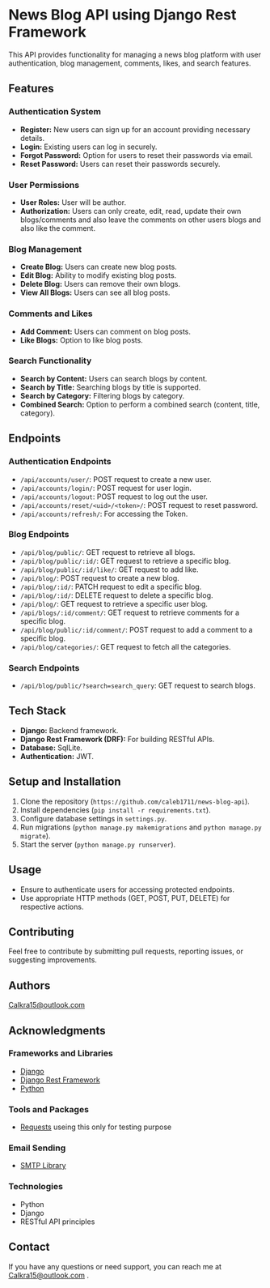 # News Blog API using Django Rest Framework

This API provides functionality for managing a news blog platform with user authentication, blog management, comments, likes, and search features.

## Features

### Authentication System

- **Register:** New users can sign up for an account providing necessary details.
- **Login:** Existing users can log in securely.
- **Forgot Password:** Option for users to reset their passwords via email.
- **Reset Password:** Users can reset their passwords securely.

### User Permissions

- **User Roles:** User will be author.
- **Authorization:** Users can only create, edit, read, update their own blogs/comments and also leave the comments on other users blogs and also like the comment.

### Blog Management

- **Create Blog:** Users can create new blog posts.
- **Edit Blog:** Ability to modify existing blog posts.
- **Delete Blog:** Users can remove their own blogs.
- **View All Blogs:** Users can see all blog posts.

### Comments and Likes

- **Add Comment:** Users can comment on blog posts.
- **Like Blogs:** Option to like blog posts.

### Search Functionality

- **Search by Content:** Users can search blogs by content.
- **Search by Title:** Searching blogs by title is supported.
- **Search by Category:** Filtering blogs by category.
- **Combined Search:** Option to perform a combined search (content, title, category).

## Endpoints

### Authentication Endpoints

- `/api/accounts/user/`: POST request to create a new user.
- `/api/accounts/login/`: POST request for user login.
- `/api/accounts/logout`: POST request to log out the user.
- `/api/accounts/reset/<uid>/<token>/`: POST request to reset password.
- `/api/accounts/refresh/`: For accessing the Token.


### Blog Endpoints

- `/api/blog/public/`: GET request to retrieve all blogs.
- `/api/blog/public/:id/`: GET request to retrieve a specific blog.
- `/api/blog/public/:id/like/`: GET request to add like.
- `/api/blog/`: POST request to create a new blog.
- `/api/blog/:id/`: PATCH request to edit a specific blog.
- `/api/blog/:id/`: DELETE request to delete a specific blog.
- `/api/blog/`: GET request to retrieve a specific user blog.
- `/api/blogs/:id/comment/`: GET request to retrieve comments for a specific blog.
- `/api/blog/public/:id/comment/`: POST request to add a comment to a specific blog.
- `/api/blog/categories/`: GET request to fetch all the categories.


### Search Endpoints

- `/api/blog/public/?search=search_query`: GET request to search blogs.

## Tech Stack

- **Django:** Backend framework.
- **Django Rest Framework (DRF):** For building RESTful APIs.
- **Database:**  SqlLite.
- **Authentication:** JWT.

## Setup and Installation

1. Clone the repository (`https://github.com/caleb1711/news-blog-api`).
2. Install dependencies (`pip install -r requirements.txt`).
3. Configure database settings in `settings.py`.
4. Run migrations (`python manage.py makemigrations` and `python manage.py migrate`).
5. Start the server (`python manage.py runserver`).

## Usage

- Ensure to authenticate users for accessing protected endpoints.
- Use appropriate HTTP methods (GET, POST, PUT, DELETE) for respective actions.

## Contributing

Feel free to contribute by submitting pull requests, reporting issues, or suggesting improvements.



## Authors 

Calkra15@outlook.com

## Acknowledgments

### Frameworks and Libraries
- [Django](https://www.djangoproject.com/)
- [Django Rest Framework](https://www.django-rest-framework.org/)
- [Python](https://www.python.org/)

### Tools and Packages
- [Requests](https://docs.python-requests.org/en/latest/) useing this only for testing purpose

### Email Sending
- [SMTP Library](https://docs.python.org/3/library/smtplib.html) 


### Technologies
- Python
- Django
- RESTful API principles



## Contact

If you have any questions or need support, you can reach me at Calkra15@outlook.com
.


